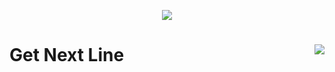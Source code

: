<p align="center"><img src="https://github.com/SidBertalia/SidBertalia/blob/main/srcs/get_next_linem.png" /></p>

# Get Next Line <img src="https://badge42.herokuapp.com/api/project/sbertali/get_next_line" align=right>
